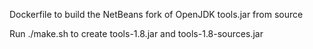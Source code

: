 Dockerfile to build the NetBeans fork of OpenJDK tools.jar from source

Run ./make.sh to create tools-1.8.jar and tools-1.8-sources.jar